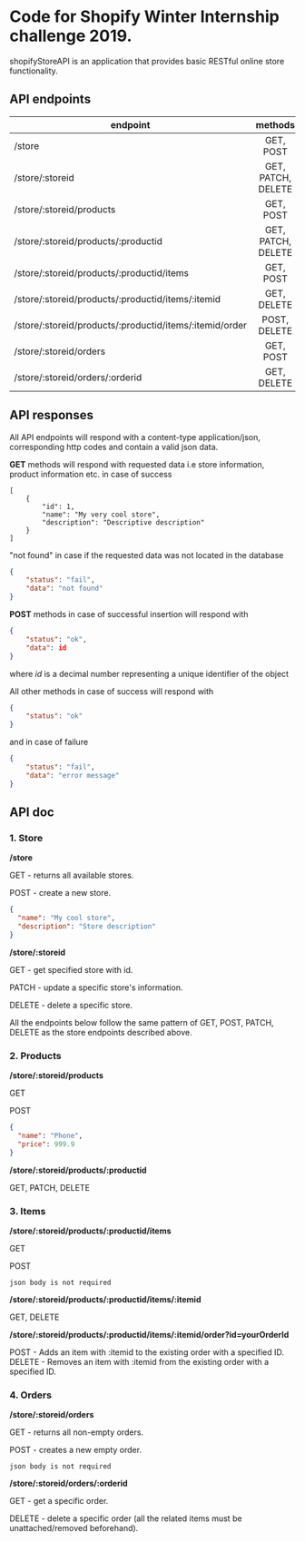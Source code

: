# Code for Shopify Winter Internship challenge 2019.
shopifyStoreAPI is an application that provides basic RESTful online store functionality.

## API endpoints
| endpoint       | methods       |
| -------------  |:-------------:| 
| /store         | GET, POST     | 
| /store/:storeid| GET, PATCH, DELETE      |
| /store/:storeid/products  | GET, POST      |
| /store/:storeid/products/:productid  | GET, PATCH, DELETE      |
| /store/:storeid/products/:productid/items  | GET,  POST      |
| /store/:storeid/products/:productid/items/:itemid  | GET,  DELETE      |
| /store/:storeid/products/:productid/items/:itemid/order  | POST,  DELETE      |
| /store/:storeid/orders | GET,  POST      |
| /store/:storeid/orders/:orderid  | GET,  DELETE      |

## API responses
All API endpoints will respond with a content-type application/json, corresponding http codes and contain a valid json data.

__GET__ methods will respond with requested data i.e store information, product information etc. in case of success
```
[
    {
        "id": 1,
        "name": "My very cool store",
        "description": "Descriptive description"
    }
]
```
"not found" in case if the requested data was not located in the database
```json
{
    "status": "fail",
    "data": "not found"
}
```

__POST__ methods in case of successful insertion will respond with
```json
{
    "status": "ok",
    "data": id
}
```
where *id* is a decimal number representing a unique identifier of the object

All other methods in case of success will respond with 
```json
{
    "status": "ok"
}
```
and in case of failure
```json
{
    "status": "fail",
    "data": "error message"
}
```

## API doc
### 1. Store

__/store__

GET - returns all available stores.

POST - create a new store.
```json
{
  "name": "My cool store",
  "description": "Store description"
}
```

__/store/:storeid__

GET - get specified store with id.

PATCH - update a specific store's information.

DELETE - delete a specific store.

All the endpoints below follow the same pattern of GET, POST, PATCH, DELETE as the store endpoints described above.

### 2. Products

__/store/:storeid/products__

GET

POST
```json
{
  "name": "Phone",
  "price": 999.9
}
```


__/store/:storeid/products/:productid__

GET, PATCH, DELETE

### 3. Items

__/store/:storeid/products/:productid/items__

GET

POST
```
json body is not required
```

__/store/:storeid/products/:productid/items/:itemid__

GET, DELETE

__/store/:storeid/products/:productid/items/:itemid/order?id=yourOrderId__

POST - Adds an item with :itemid to the existing order with a specified ID.
DELETE - Removes an item with :itemid from the existing order with a specified ID.

### 4. Orders

__/store/:storeid/orders__

GET - returns all non-empty orders.

POST - creates a new empty order.
```
json body is not required
```

__/store/:storeid/orders/:orderid__

GET - get a specific order.

DELETE - delete a specific order (all the related items must be unattached/removed beforehand).
